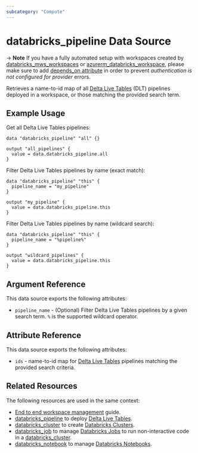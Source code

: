 ```yaml
---
subcategory: "Compute"
---
```

# databricks_pipeline Data Source

-> **Note** If you have a fully automated setup with workspaces created by [databricks_mws_workspaces](../resources/mws_workspaces.md) or [azurerm_databricks_workspace](https://registry.terraform.io/providers/hashicorp/azurerm/latest/docs/resources/databricks_workspace), please make sure to add [depends_on attribute](../index.md#data-resources-and-authentication-is-not-configured-errors) in order to prevent _authentication is not configured for provider_ errors.

Retrieves a name-to-id map of all [Delta Live Tables](https://docs.databricks.com/data-engineering/delta-live-tables/index.html) (DLT) pipelines deployed in a workspace, or those matching the provided search term. 

## Example Usage

Get all Delta Live Tables pipelines:

```hcl
data "databricks_pipeline" "all" {}

output "all_pipelines" {
  value = data.databricks_pipeline.all
}
```

Filter Delta Live Tables pipelines by name (exact match):

```hcl
data "databricks_pipeline" "this" {
  pipeline_name = "my_pipeline"
}

output "my_pipeline" {
  value = data.databricks_pipeline.this
}
```

Filter Delta Live Tables pipelines by name (wildcard search):

```hcl
data "databricks_pipeline" "this" {
  pipeline_name = "%pipeline%"
}

output "wildcard_pipelines" {
  value = data.databricks_pipeline.this
}
```

## Argument Reference

This data source exports the following attributes:

* `pipeline_name` - (Optional) Filter Delta Live Tables pipelines by a given search term. `%` is the supported wildcard operator.
  

## Attribute Reference

This data source exports the following attributes:

* `ids` - name-to-id map for [Delta Live Tables](https://docs.databricks.com/data-engineering/delta-live-tables/index.html) pipelines matching the provided search criteria.

## Related Resources

The following resources are used in the same context:

* [End to end workspace management](../guides/workspace-management.md) guide.
* [databricks_pipeline](../resources/pipeline.md) to deploy [Delta Live Tables](https://docs.databricks.com/data-engineering/delta-live-tables/index.html).
* [databricks_cluster](cluster.md) to create [Databricks Clusters](https://docs.databricks.com/clusters/index.html).
* [databricks_job](job.md) to manage [Databricks Jobs](https://docs.databricks.com/jobs.html) to run non-interactive code in a [databricks_cluster](cluster.md).
* [databricks_notebook](notebook.md) to manage [Databricks Notebooks](https://docs.databricks.com/notebooks/index.html).
